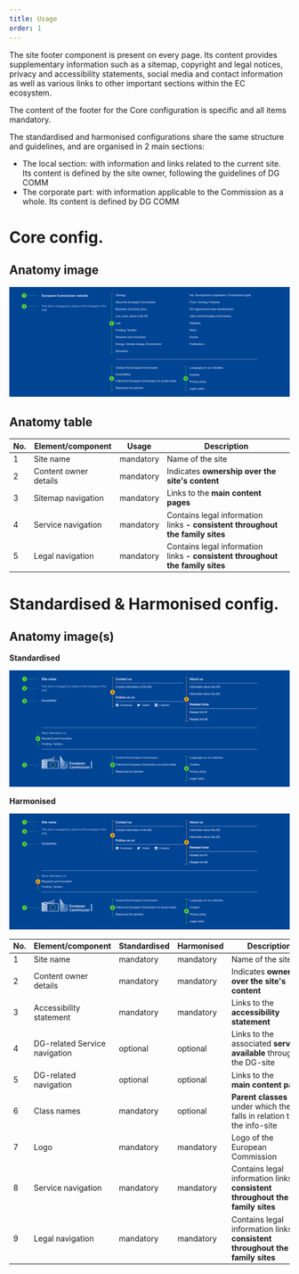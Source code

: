 ```yaml
---
title: Usage
order: 1
---
```

The site footer component is present on every page. Its content provides supplementary information such as a sitemap, copyright and legal notices, privacy and accessibility statements, social media and contact information as well as various links to other important sections within the EC ecosystem.

The content of the footer for the Core configuration is specific and all items mandatory.

The standardised and harmonised configurations share the same structure and guidelines, and are organised in 2 main sections:

- The local section: with information and links related to the current site. Its content is defined by the site owner, following the guidelines of DG COMM
- The corporate part: with information applicable to the Commission as a whole. Its content is defined by DG COMM

# Core config.

## Anatomy image

![](/cms-images/ec-footer-core.png)

## Anatomy table

| No. | Element/component     | Usage     | Description                                                                    |
| --- | --------------------- | --------- | ------------------------------------------------------------------------------ |
| 1   | Site name             | mandatory | Name of the site                                                               |
| 2   | Content owner details | mandatory | Indicates **ownership over the site's content**                                |
| 3   | Sitemap navigation    | mandatory | Links to the **main content pages**                                            |
| 4   | Service navigation    | mandatory | Contains legal information links **\- consistent throughout the family sites** |
| 5   | Legal navigation      | mandatory | Contains legal information links **\- consistent throughout the family sites** |

# Standardised & Harmonised config.

## Anatomy image(s)

**Standardised**

![](/cms-images/ec-footer-standardised.png)

**Harmonised**

![](/cms-images/ec-footer-harmonised.png)

| No. | Element/component             | Standardised | Harmonised | Description                                                                    |
| --- | ----------------------------- | ------------ | ---------- | ------------------------------------------------------------------------------ |
| 1   | Site name                     | mandatory    | mandatory  | Name of the site                                                               |
| 2   | Content owner details         | mandatory    | mandatory  | Indicates **ownership over the site's content**                                |
| 3   | Accessibility statement       | mandatory    | mandatory  | Links to the **accessibility statement**                                       |
| 4   | DG-related Service navigation | optional     | optional   | Links to the associated **services available** through the DG-site             |
| 5   | DG-related navigation         | optional     | optional   | Links to the **main content pages**                                            |
| 6   | Class names                   | mandatory    | optional   | **Parent classes** under which the DG falls in relation to the info-site       |
| 7   | Logo                          | mandatory    | mandatory  | Logo of the European Commission                                                |
| 8   | Service navigation            | mandatory    | mandatory  | Contains legal information links **\- consistent throughout the family sites** |
| 9   | Legal navigation              | mandatory    | mandatory  | Contains legal information links **\- consistent throughout the family sites** |
